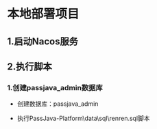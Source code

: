 # 本地部署项目

## 1.启动Nacos服务

## 2.执行脚本

### 1.创建passjava_admin数据库

- 创建数据库：passjava_admin

- 执行PassJava-Platform\data\sql\renren.sql脚本

  